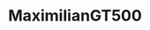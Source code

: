 ---
title: MaximilianGT500
github: https://github.com/MaximilianGT500#
mode: dark
transition: 1s
score: 89.3
archetype:
- Anime
- Github Actions
- Cool Banner
---